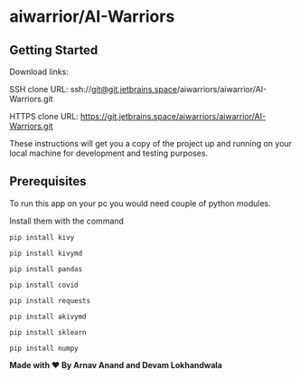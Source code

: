 # aiwarrior/AI-Warriors



## Getting Started

Download links:

SSH clone URL: ssh://git@git.jetbrains.space/aiwarriors/aiwarrior/AI-Warriors.git

HTTPS clone URL: https://git.jetbrains.space/aiwarriors/aiwarrior/AI-Warriors.git



These instructions will get you a copy of the project up and running on your local machine for development and testing purposes.

## Prerequisites

To run this app on your pc you would need  couple of python modules.

Install them with the command

```
pip install kivy
```
```
pip install kivymd
```
```
pip install pandas
```
```
pip install covid
```
```
pip install requests
```
```
pip install akivymd
```

```
pip install sklearn
```

```
pip install numpy
```

 **Made with ❤️ By Arnav Anand and Devam Lokhandwala**


